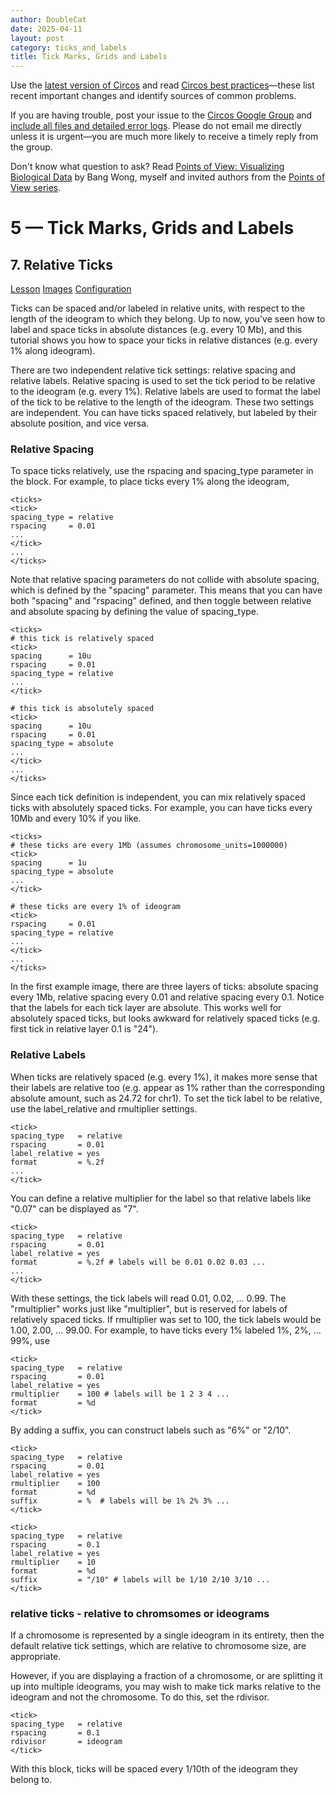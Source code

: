```yaml
---
author: DoubleCat
date: 2025-04-11
layout: post
category: ticks_and_labels
title: Tick Marks, Grids and Labels
---
```


Use the [latest version of Circos](/software/download/circos/) and read
[Circos best
practices](/documentation/tutorials/reference/best_practices/)—these list
recent important changes and identify sources of common problems.

If you are having trouble, post your issue to the [Circos Google
Group](https://groups.google.com/group/circos-data-visualization) and [include
all files and detailed error logs](/support/support/). Please do not email me
directly unless it is urgent—you are much more likely to receive a timely
reply from the group.

Don't know what question to ask? Read [Points of View: Visualizing Biological
Data](https://www.nature.com/nmeth/journal/v9/n12/full/nmeth.2258.html) by
Bang Wong, myself and invited authors from the [Points of View
series](https://mk.bcgsc.ca/pointsofview).

# 5 — Tick Marks, Grids and Labels

## 7\. Relative Ticks

[Lesson](/documentation/tutorials/ticks_and_labels/relative_ticks/lesson)
[Images](/documentation/tutorials/ticks_and_labels/relative_ticks/images)
[Configuration](/documentation/tutorials/ticks_and_labels/relative_ticks/configuration)

Ticks can be spaced and/or labeled in relative units, with respect to the
length of the ideogram to which they belong. Up to now, you've seen how to
label and space ticks in absolute distances (e.g. every 10 Mb), and this
tutorial shows you how to space your ticks in relative distances (e.g. every
1% along ideogram).

There are two independent relative tick settings: relative spacing and
relative labels. Relative spacing is used to set the tick period to be
relative to the ideogram (e.g. every 1%). Relative labels are used to format
the label of the tick to be relative to the length of the ideogram. These two
settings are independent. You can have ticks spaced relatively, but labeled by
their absolute position, and vice versa.

### Relative Spacing

To space ticks relatively, use the rspacing and spacing_type parameter in the
block. For example, to place ticks every 1% along the ideogram,

    
    
    <ticks>
    <tick>
    spacing_type = relative
    rspacing     = 0.01
    ...
    </tick>
    ...
    </ticks>
    

Note that relative spacing parameters do not collide with absolute spacing,
which is defined by the "spacing" parameter. This means that you can have both
"spacing" and "rspacing" defined, and then toggle between relative and
absolute spacing by defining the value of spacing_type.

    
    
    <ticks>
    # this tick is relatively spaced
    <tick>
    spacing      = 10u
    rspacing     = 0.01
    spacing_type = relative
    ...
    </tick>
    
    # this tick is absolutely spaced
    <tick>
    spacing      = 10u
    rspacing     = 0.01
    spacing_type = absolute
    ...
    </tick>
    ...
    </ticks>
    

Since each tick definition is independent, you can mix relatively spaced ticks
with absolutely spaced ticks. For example, you can have ticks every 10Mb and
every 10% if you like.

    
    
    <ticks>
    # these ticks are every 1Mb (assumes chromosome_units=1000000)
    <tick>
    spacing      = 1u
    spacing_type = absolute
    ...
    </tick>
    
    # these ticks are every 1% of ideogram 
    <tick>
    rspacing     = 0.01
    spacing_type = relative
    ...
    </tick>
    ...
    </ticks>
    

In the first example image, there are three layers of ticks: absolute spacing
every 1Mb, relative spacing every 0.01 and relative spacing every 0.1. Notice
that the labels for each tick layer are absolute. This works well for
absolutely spaced ticks, but looks awkward for relatively spaced ticks (e.g.
first tick in relative layer 0.1 is "24").

### Relative Labels

When ticks are relatively spaced (e.g. every 1%), it makes more sense that
their labels are relative too (e.g. appear as 1% rather than the corresponding
absolute amount, such as 24.72 for chr1). To set the tick label to be
relative, use the label_relative and rmultiplier settings.

    
    
    <tick>
    spacing_type   = relative
    rspacing       = 0.01
    label_relative = yes
    format         = %.2f
    ...
    </tick>
    

You can define a relative multiplier for the label so that relative labels
like "0.07" can be displayed as "7".

    
    
    <tick>
    spacing_type   = relative
    rspacing       = 0.01
    label_relative = yes
    format         = %.2f # labels will be 0.01 0.02 0.03 ...
    ...
    </tick>
    

With these settings, the tick labels will read 0.01, 0.02, ... 0.99. The
"rmultiplier" works just like "multiplier", but is reserved for labels of
relatively spaced ticks. If rmultiplier was set to 100, the tick labels would
be 1.00, 2.00, ... 99.00. For example, to have ticks every 1% labeled 1%, 2%,
... 99%, use

    
    
    <tick>
    spacing_type   = relative
    rspacing       = 0.01
    label_relative = yes
    rmultiplier    = 100 # labels will be 1 2 3 4 ... 
    format         = %d
    </tick>
    

By adding a suffix, you can construct labels such as "6%" or "2/10".

    
    
    <tick>
    spacing_type   = relative
    rspacing       = 0.01
    label_relative = yes
    rmultiplier    = 100 
    format         = %d
    suffix         = %  # labels will be 1% 2% 3% ... 
    </tick>
    
    <tick>
    spacing_type   = relative
    rspacing       = 0.1
    label_relative = yes
    rmultiplier    = 10 
    format         = %d
    suffix         = "/10" # labels will be 1/10 2/10 3/10 ...
    </tick>
    

### relative ticks - relative to chromsomes or ideograms

If a chromosome is represented by a single ideogram in its entirety, then the
default relative tick settings, which are relative to chromosome size, are
appropriate.

However, if you are displaying a fraction of a chromosome, or are splitting it
up into multiple ideograms, you may wish to make tick marks relative to the
ideogram and not the chromosome. To do this, set the rdivisor.

    
    
    <tick>
    spacing_type   = relative
    rspacing       = 0.1
    rdivisor       = ideogram
    </tick>
    

With this block, ticks will be spaced every 1/10th of the ideogram they belong
to.

